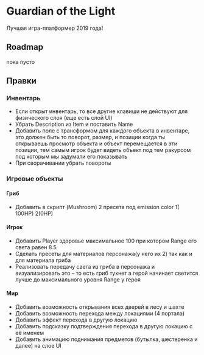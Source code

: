 # Guardian of the Light
Лучшая игра-платформер 2019 года!

## Roadmap

пока пусто

## Правки

### Инвентарь

- Если открыт инвентарь, то все другие клавиши не действуют для физического слоя (еще есть слой UI)
- Убрать Description из Item и поставить Name
- Добавить  поле с трансформом для каждого объекта в инвентаре, это должен быть то поворот, размер, и позиции когда ты открываешь просмотр объекта и объект перемещается в эти позиции, тем самым игрок будет видеть объект  под тем ракурсом под которым мы задумали его показывать
- При сворачивании убрать повороты

### Игровые объекты

#### Гриб

* Добавить в скрипт (Mushroom) 2 пресета под emission color 1( 100HP) 2(0HP)

#### Игрок

* Добавить  Player здоровье максимальное 100  при котором Range  его света равен 8.5 
* Сделать пресеты для материалов  персонажа(у него их 2)  так как  и для материала гриба
* Реализовать передачу света из гриба в персонажа  и визуализировать это – то есть гриб тухнет а герой начинает светится лучше до максимального уровня Range  у героя

#### Мир

* Добавить возможность открывания всех дверей в лесу и шахте
* Добавить возможность перехода между локациями (4 портала) 
* Добавить эффект перехода в другую локацию
* Добавить подсказку подтверждения перехода в другую локацию с её именем
* Добавить анимацию поднимания предметов (бутылка, шестеренка и далее) на слое UI
